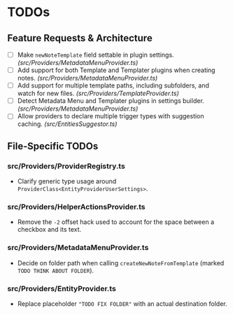 # TODOs

## Feature Requests & Architecture

- [ ] Make `newNoteTemplate` field settable in plugin settings. *(src/Providers/MetadataMenuProvider.ts)*
- [ ] Add support for both Template and Templater plugins when creating notes. *(src/Providers/MetadataMenuProvider.ts)*
- [ ] Add support for multiple template paths, including subfolders, and watch for new files. *(src/Providers/TemplateProvider.ts)*
- [ ] Detect Metadata Menu and Templater plugins in settings builder. *(src/Providers/MetadataMenuProvider.ts)*
- [ ] Allow providers to declare multiple trigger types with suggestion caching. *(src/EntitiesSuggestor.ts)*

## File‑Specific TODOs

### src/Providers/ProviderRegistry.ts
- Clarify generic type usage around `ProviderClass<EntityProviderUserSettings>`.

### src/Providers/HelperActionsProvider.ts
- Remove the `-2` offset hack used to account for the space between a checkbox and its text.

### src/Providers/MetadataMenuProvider.ts
- Decide on folder path when calling `createNewNoteFromTemplate` (marked `TODO THINK ABOUT FOLDER`).

### src/Providers/EntityProvider.ts
- Replace placeholder `"TODO FIX FOLDER"` with an actual destination folder.
